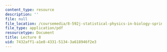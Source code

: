 ```yaml
---
content_type: resource
description: ''
file: null
file_location: /coursemedia/8-592j-statistical-physics-in-biology-spring-2011/7432aff1a1e8433151343a618946f2e3_MIT8_592JS11_lec8.pdf
file_type: application/pdf
resourcetype: Document
title: Lecture 8
uid: 7432aff1-a1e8-4331-5134-3a618946f2e3
---
```

